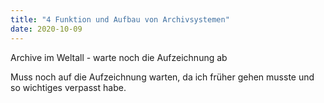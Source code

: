 ```yaml
---
title: "4 Funktion und Aufbau von Archivsystemen"
date: 2020-10-09
---
```

Archive im Weltall - warte noch die Aufzeichnung ab

Muss noch auf die Aufzeichnung warten, da ich früher gehen musste und so wichtiges verpasst habe.
